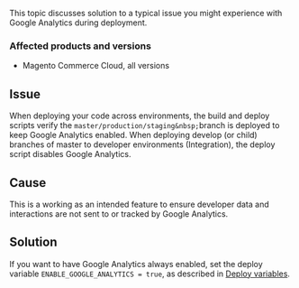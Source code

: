 This topic discusses solution to a typical issue you might experience with Google Analytics during deployment.

### Affected products and versions

*   Magento Commerce Cloud, all versions

<h2 id="google-analytics-disables-when-deployed">Issue</h2>

When deploying your code across environments, the build and deploy scripts verify the `` master/production/staging&nbsp; ``branch is deployed to keep Google Analytics enabled. When deploying develop (or child) branches of master to developer environments (Integration), the deploy script disables Google Analytics.

## Cause

This is a working as an intended feature to ensure developer data and interactions are not sent to or tracked by Google Analytics.

## Solution

If you want to have Google Analytics always enabled, set the deploy variable `` ENABLE_GOOGLE_ANALYTICS = true ``, as described in <a href="https://devdocs.magento.com/guides/v2.3/cloud/env/variables-deploy.html#enable_google_analytics" target="_self">Deploy variables</a>.&nbsp;

&nbsp;
&nbsp;